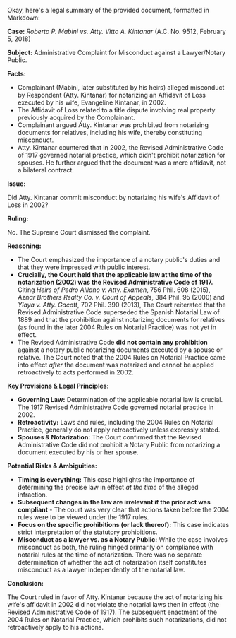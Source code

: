 Okay, here's a legal summary of the provided document, formatted in Markdown:

**Case:** *Roberto P. Mabini vs. Atty. Vitto A. Kintanar* (A.C. No. 9512, February 5, 2018)

**Subject:** Administrative Complaint for Misconduct against a Lawyer/Notary Public.

**Facts:**

*   Complainant (Mabini, later substituted by his heirs) alleged misconduct by Respondent (Atty. Kintanar) for notarizing an Affidavit of Loss executed by his wife, Evangeline Kintanar, in 2002.
*   The Affidavit of Loss related to a title dispute involving real property previously acquired by the Complainant.
*   Complainant argued Atty. Kintanar was prohibited from notarizing documents for relatives, including his wife, thereby constituting misconduct.
*   Atty. Kintanar countered that in 2002, the Revised Administrative Code of 1917 governed notarial practice, which didn't prohibit notarization for spouses. He further argued that the document was a mere affidavit, not a bilateral contract.

**Issue:**

Did Atty. Kintanar commit misconduct by notarizing his wife's Affidavit of Loss in 2002?

**Ruling:**

No. The Supreme Court dismissed the complaint.

**Reasoning:**

*   The Court emphasized the importance of a notary public's duties and that they were impressed with public interest.
*   **Crucially, the Court held that the applicable law at the time of the notarization (2002) was the Revised Administrative Code of 1917.** Citing *Heirs of Pedro Alilano v. Atty. Examen*, 756 Phil. 608 (2015), *Aznar Brothers Realty Co. v. Court of Appeals*, 384 Phil. 95 (2000) and *Ylaya v. Atty. Gacott*, 702 Phil. 390 (2013), The Court reiterated that the Revised Administrative Code superseded the Spanish Notarial Law of 1889 and that the prohibition against notarizing documents for relatives (as found in the later 2004 Rules on Notarial Practice) was not yet in effect.
*   The Revised Administrative Code **did not contain any prohibition** against a notary public notarizing documents executed by a spouse or relative. The Court noted that the 2004 Rules on Notarial Practice came into effect *after* the document was notarized and cannot be applied retroactively to acts performed in 2002.

**Key Provisions & Legal Principles:**

*   **Governing Law:** Determination of the applicable notarial law is crucial. The 1917 Revised Administrative Code governed notarial practice in 2002.
*   **Retroactivity:** Laws and rules, including the 2004 Rules on Notarial Practice, generally do not apply retroactively unless expressly stated.
*   **Spouses & Notarization:** The Court confirmed that the Revised Administrative Code did not prohibit a Notary Public from notarizing a document executed by his or her spouse.

**Potential Risks & Ambiguities:**

*   **Timing is everything:** This case highlights the importance of determining the precise law in effect *at the time* of the alleged infraction.
*   **Subsequent changes in the law are irrelevant if the prior act was compliant** - The court was very clear that actions taken before the 2004 rules were to be viewed under the 1917 rules.
*   **Focus on the specific prohibitions (or lack thereof):** This case indicates strict interpretation of the statutory prohibitions.
*   **Misconduct as a lawyer vs. as a Notary Public:** While the case involves misconduct as both, the ruling hinged primarily on compliance with notarial rules at the time of notarization. There was no separate determination of whether the act of notarization itself constitutes misconduct as a lawyer independently of the notarial law.

**Conclusion:**

The Court ruled in favor of Atty. Kintanar because the act of notarizing his wife's affidavit in 2002 did not violate the notarial laws then in effect (the Revised Administrative Code of 1917). The subsequent enactment of the 2004 Rules on Notarial Practice, which prohibits such notarizations, did not retroactively apply to his actions.
